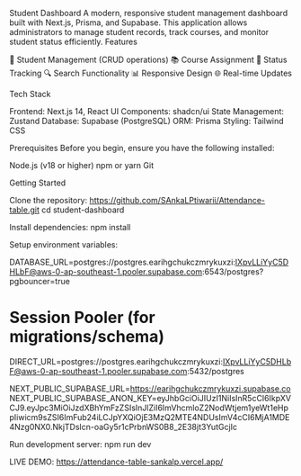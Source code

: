 Student Dashboard
A modern, responsive student management dashboard built with Next.js, Prisma, and Supabase. This application allows administrators to manage student records, track courses, and monitor student status efficiently.
Features

👥 Student Management (CRUD operations)
📚 Course Assignment
🎯 Status Tracking
🔍 Search Functionality
📊 Responsive Design
🌐 Real-time Updates

Tech Stack

Frontend: Next.js 14, React
UI Components: shadcn/ui
State Management: Zustand
Database: Supabase (PostgreSQL)
ORM: Prisma
Styling: Tailwind CSS

Prerequisites
Before you begin, ensure you have the following installed:

Node.js (v18 or higher)
npm or yarn
Git

Getting Started

Clone the repository:
https://github.com/SAnkaLPtiwarii/Attendance-table.git
cd student-dashboard

Install dependencies:
npm install

Setup environment variables:

DATABASE_URL=postgres://postgres.earihgchukczmrykuxzi:IXpvLLiYyC5DHLbF@aws-0-ap-southeast-1.pooler.supabase.com:6543/postgres?pgbouncer=true

# Session Pooler (for migrations/schema)
DIRECT_URL=postgres://postgres.earihgchukczmrykuxzi:IXpvLLiYyC5DHLbF@aws-0-ap-southeast-1.pooler.supabase.com:5432/postgres

NEXT_PUBLIC_SUPABASE_URL=https://earihgchukczmrykuxzi.supabase.co
NEXT_PUBLIC_SUPABASE_ANON_KEY=eyJhbGciOiJIUzI1NiIsInR5cCI6IkpXVCJ9.eyJpc3MiOiJzdXBhYmFzZSIsInJlZiI6ImVhcmloZ2NodWtjem1yeWt1eHppIiwicm9sZSI6ImFub24iLCJpYXQiOjE3MzQ2MTE4NDUsImV4cCI6MjA1MDE4Nzg0NX0.NkjTDslcn-oaGy5r1cPrbnWS0B8_2E38jt3YutGcjIc 

Run development server:
npm run dev 

LIVE DEMO:
https://attendance-table-sankalp.vercel.app/
